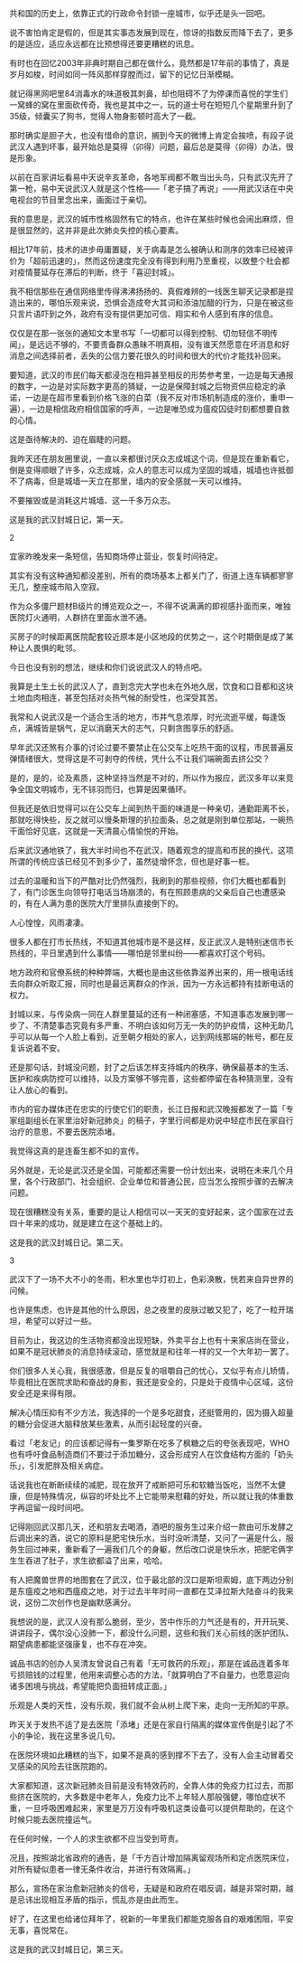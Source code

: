 共和国的历史上，依靠正式的行政命令封锁一座城市，似乎还是头一回吧。

说不害怕肯定是假的，但是其实事态发展到现在，惊讶的指数反而降下去了，更多的是适应，适应永远都在比预想得还要更糟糕的讯息。

有时也在回忆2003年非典时期自己都在做什么，竟然都是17年前的事情了，真是岁月如梭，时间如同一阵风那样穿膛而过，留下的记忆日渐模糊。

就记得黑网吧里84消毒水的味道极其刺鼻，却也阻碍不了为停课而喜悦的学生们一窝蜂的窝在里面砍传奇，我也是其中之一，玩的道士号在短短几个星期里升到了35级，倾囊买了狗书，觉得人物身影顿时高大了一截。

那时确实是胆子大，也没有惜命的意识，搁到今天的微博上肯定会挨喷，有段子说武汉人遇到坏事，最开始总是莫得（卯得）问题，最后总是莫得（卯得）办法，很是形象。

以前在百家讲坛看易中天说辛亥革命，各地军阀都不敢当出头鸟，只有武汉先开了第一枪，易中天说武汉人就是这个性格——「老子搞了再说」——用武汉话在中央电视台的节目里念出来，画面过于亲切。

我的意思是，武汉的城市性格固然有它的特点，也许在某些时候也会闹出麻烦，但是很显然的，这并非是此次肺炎失控的核心要素。

相比17年前，技术的进步毋庸置疑，关于病毒是怎么被确认和测序的效率已经被评价为「超前迅速的」，然而这份速度完全没有得到利用乃至重视，以致整个社会都对疫情蔓延存在滞后的判断，终于「喜迎封城」。

我不相信那些在通信网络里传得沸沸扬扬的、真假难辨的一线医生聊天记录都是捏造出来的，哪怕乐观来说，恐惧会造成夸大其词和添油加醋的行为，只是在被这些只言片语吓到之外，政府有没有提供更加可信、翔实和令人感到有序的信息。

仅仅是在那一张张的通知文本里书写「一切都可以得到控制、切勿轻信不明传闻」，是远远不够的，不要责备群众愚昧不明真相，没有谁天然愿意在坏消息和好消息之间选择前者，丢失的公信力要花很久的时间和很大的代价才能找补回来。

要知道，武汉的市民们每天都浸泡在相异甚至相反的形势参考里，一边是每天通报的数字，一边是对实际数字更高的猜疑，一边是保障封城之后物资供应稳定的承诺，一边是在超市里看到价格飞涨的白菜（我不反对市场机制造成的涨价，重申一遍），一边是相信政府相信国家的呼声，一边是唯恐成为瘟疫囚徒时刻都想要自救的心情。

这是亟待解决的、迫在眉睫的问题。

我昨天还在朋友圈里说，一直以来都很讨厌众志成城这个词，但是现在重新看它，倒是变得顺眼了许多，众志成城，众人的意志可以成为坚固的城墙，城墙也许抵御不了病毒，但是城墙一天立在那里，墙内的安全感就一天可以维持。

不要摧毁或是消耗这片城墙、这一千多万众志。

这是我的武汉封城日记，第一天。



2



宜家昨晚发来一条短信，告知商场停止营业，恢复时间待定。

其实有没有这种通知都没差别，所有的商场基本上都关门了，街道上连车辆都寥寥无几，整座城市陷入空寂。

作为众多僵尸题材B级片的博览观众之一，不得不说满满的即视感扑面而来，唯独医院灯火通明，人群挤在里面水泄不通。

买房子的时候距离医院配套较近原本是小区地段的优势之一，这个时期倒是成了某种让人畏惧的毗邻。

今日也没有别的想法，继续和你们说说武汉人的特点吧。

我算是土生土长的武汉人了，直到念完大学也未在外地久居，饮食和口音都和这块土地血肉相连，甚至包括对炎热气候的耐受性，也深受其苦。

我常和人说武汉是一个适合生活的地方，市井气息浓厚，时光流逝平缓，每逢饭点，满城皆是锅气，足以消磨天大的志气，只剩贪图享乐的舒适。

早年武汉还煞有介事的讨论过要不要禁止在公交车上吃热干面的议程，市民普遍反弹情绪很大，觉得这是不可剥夺的传统，凭什么不让我们端碗面去挤公交？

是的，是的，论及素质，这种坚持当然是不对的，所以作为报应，武汉多年以来竞争全国文明城市，无不铩羽而归，也算是因果循环。

但我还是依旧觉得可以在公交车上闻到热干面的味道是一种亲切，通勤距离不长，那就吃得快些，反之就可以慢条斯理的扒拉面条，总之就是刚到单位那站，一碗热干面恰好见底，这就是一天清晨心情愉悦的开始。

后来武汉通地铁了，我大半时间也不在武汉，随着观念的提高和市民的换代，这项所谓的传统应该已经见不到多少了，虽然徒增怀念，但也是好事一桩。

过去的温暖和当下的严酷对比仍然强烈，我刷到的那些视频，你们大概也都看到了，有门诊医生向领导打电话当场崩溃的，有在照顾患病的父亲后自己也遭感染的，有在人满为患的医院大厅里排队直接倒下的。

人心惶惶，风雨凄凄。

很多人都在打市长热线，不知道其他城市是不是这样，反正武汉人是特别迷信市长热线的，平日里遇到什么事情——哪怕是邻里纠纷——都喜欢打这个号码。

地方政府和官僚系统的种种弊端，大概也是由这些依靠滋养出来的，用一根电话线去向群众听取汇报，同时也是最远离群众的作派，因为一方永远都持有挂断电话的权力。

封城以来，与传染病一同在人群里蔓延的还有一种闭塞感，不知道事态发展到哪一步了、不清楚事态究竟有多严重、不明白该如何万无一失的防护疫情，这种无助几乎可以从每一个人脸上看到，近至朝夕相处的家人，远到网线那端的帐号，都在反复诉说着不安。

还是那句话，封城没问题，封了之后该怎样支持城内的秩序，确保最基本的生活、医护和疾病防控可以维持，以及方案够不够完善，这些都停留在各种猜测里，没有让人放心的看到。

市内的官办媒体还在忠实的行使它们的职责，长江日报和武汉晚报都发了一篇「专家组副组长在家里治好新冠肺炎」的稿子，字里行间都是劝说中轻症市民在家自行治疗的意思，不要去医院添堵。

我觉得这真的是连畜生都不如的宣传。

另外就是，无论是武汉还是全国，可能都还需要一份计划出来，说明在未来几个月里，各个行政部门、社会组织、企业单位和普通公民，应当怎么按照步骤的去解决问题。

现在很糟糕没有关系，重要的是让人相信可以一天天的变好起来，这个国家在过去四十年来的成功，就是建立在这个基础上的。

这是我的武汉封城日记。第二天。



3



武汉下了一场不大不小的冬雨，积水里也华灯初上，色彩涣散，恍若来自异世界的问候。

也许是焦虑，也许是其他的什么原因，总之夜里的皮肤过敏又犯了，吃了一粒开瑞坦，希望可以好过一些。

目前为止，我这边的生活物资都没出现短缺，外卖平台上也有十来家店尚在营业，如果不是冠状肺炎的消息持续滚动，感觉就是和往年一样的又一个大年初一罢了。

你们很多人关心我，我很感激，但是反复的咀嚼自己的忧心，又似乎有点儿矫情，毕竟相比在医院求助和奋战的身影，我还是安全的，只是处于疫情中心区域，这份安全还是来得有限。

解决心情压抑有不少方法，我选择的一个是多吃甜食，还挺管用的，因为摄入超量的糖分会促进大脑释放某些激素，从而引起轻度的兴奋。

看过「老友记」的应该都记得有一集罗斯在吃多了枫糖之后的夸张表现吧，WHO也有呼吁食品制造商们不要过于添加糖分，这会形成穷人在饮食结构方面的「奶头乐」，引发肥胖及相关病症。

话说我也在断断续续的减肥，现在放开了戒断把可乐和软糖当饭吃，当然不太健康，但是特殊情况，纵容的坏处比不上它能带来慰藉的好处，所以就让我的体重数字再逗留一段时间吧。

记得刚回武汉那几天，还和朋友去喝酒，酒吧的服务生过来介绍一款由可乐发酵之后调出来的酒，说它的原料是肥宅快乐水，当时没听清楚，又问了一遍是什么，服务生回过神来，重新看了一遍我们几个的身躯，然后改口说是快乐水，把肥宅俩字生生吞进了肚子，求生欲都溢了出来，哈哈。

有人把魔兽世界的地图套在了武汉，位于最北部的汉口是斯坦索姆，底下两边分别是东瘟疫之地和西瘟疫之地，对于过去半年时间一直都在艾泽拉斯大陆奋斗的我来说，这份二次创作也是幽默感满分。

我想说的是，武汉人没有那么脆弱，至少，苦中作乐的力气还是有的，开开玩笑、讲讲段子，偶尔没心没肺一下，都没什么问题，这些和我们关心前线的医护团队、期望病患都能坚强康复，也不存在冲突。

诚品书店的创办人吴清友曾说自己有着「无可救药的乐观」，那是在诚品连着多年亏损赔钱的过程里，他用来调整心态的方法，「就算明白了不自量力，也愿意迎向诸多困境与挑战，希望能把负面扭转成正面。」

乐观是人类的天性，没有乐观，我们就不会从树上爬下来，走向一无所知的平原。

昨天关于发热不适了是去医院「添堵」还是在家自行隔离的媒体宣传倒是引起了不小的争论，我在这里多说几句。

在医院环境如此糟糕的当下，如果不是真的感到撑不下去了，没有人会主动冒着交叉感染的风险去往医院跑的。

大家都知道，这次新冠肺炎目前是没有特效药的，全靠人体的免疫力扛过去，而那些挤在医院的，大多数是中老年人，免疫力比不上年轻人那般强健，哪怕症状不重，一旦呼吸困难起来，家里是万万没有呼吸机这类设备可以提供帮助的，在这个时候只能去医院撞运气。

在任何时候，一个人的求生欲都不应当受到苛责。

况且，按照湖北省政府的通告，是「千方百计增加隔离留观场所和定点医院床位，对所有疑似患者一律无条件收治，并进行有效隔离。」

那么，宣扬在家治愈新冠肺炎的信号，无疑是和政府在唱反调，越是非常时期，越是忌讳出现相互矛盾的指示，慌乱亦是由此而生。

好了，在这里也给诸位拜年了，祝新的一年里我们都能克服各自的艰难困阻，平安无事，喜悦常在。

这是我的武汉封城日记，第三天。